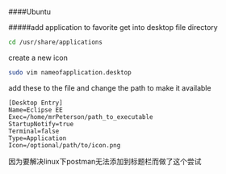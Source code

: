 ####Ubuntu

#####add application to favorite
get into desktop file directory
```bash
cd /usr/share/applications
```

create a new icon
```bash
sudo vim nameofapplication.desktop
```
add these to the file and change the path to make it available
```
[Desktop Entry]
Name=Eclipse EE
Exec=/home/mrPeterson/path_to_executable
StartupNotify=true
Terminal=false
Type=Application
Icon=/optional/path/to/icon.png
```
因为要解决linux下postman无法添加到标题栏而做了这个尝试